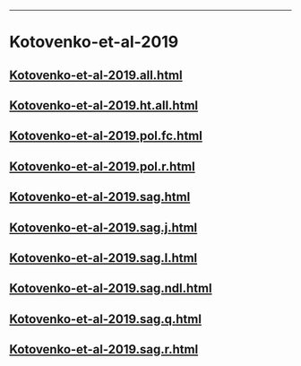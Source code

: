 
----

# Kotovenko-et-al-2019


## [Kotovenko-et-al-2019.all.html](Kotovenko-et-al-2019.all.html)
## [Kotovenko-et-al-2019.ht.all.html](Kotovenko-et-al-2019.ht.all.html)
## [Kotovenko-et-al-2019.pol.fc.html](Kotovenko-et-al-2019.pol.fc.html)
## [Kotovenko-et-al-2019.pol.r.html](Kotovenko-et-al-2019.pol.r.html)
## [Kotovenko-et-al-2019.sag.html](Kotovenko-et-al-2019.sag.html)
## [Kotovenko-et-al-2019.sag.j.html](Kotovenko-et-al-2019.sag.j.html)
## [Kotovenko-et-al-2019.sag.l.html](Kotovenko-et-al-2019.sag.l.html)
## [Kotovenko-et-al-2019.sag.ndl.html](Kotovenko-et-al-2019.sag.ndl.html)
## [Kotovenko-et-al-2019.sag.q.html](Kotovenko-et-al-2019.sag.q.html)
## [Kotovenko-et-al-2019.sag.r.html](Kotovenko-et-al-2019.sag.r.html)
